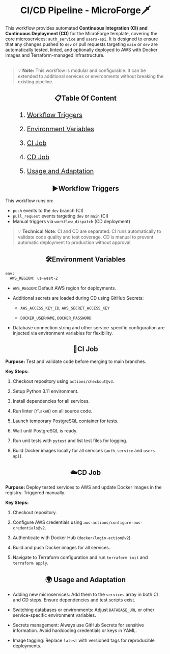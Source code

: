 <h1 align="center">
 <b>CI/CD Pipeline - MicroForge🗡️</b>
</h1>

This workflow provides automated **Continuous Integration (CI) and Continuous Deployment (CD)** for the MicroForge template, covering the core microservices: `auth_service` and `users-api`. It is designed to ensure that any changes pushed to `dev` or pull requests targeting `main` or `dev` are automatically tested, linted, and optionally deployed to AWS with Docker images and Terraform-managed infrastructure.<br><br>

> 💡 **Note:** This workflow is modular and configurable. It can be extended to additional services or environments without breaking the existing pipeline.

<h2 id="table-of-content" align="center">
📋Table Of Content
</h2>
<div style="font-size:20px;">
<ol>

1. [Workflow Triggers](#workflow-triggers)

2. [Environment Variables](#environment-variables)

3. [CI Job](#ci-job)

4. [CD Job](#cd-job)

5. [Usage and Adaptation](#usage-and-adaptation)

</ol>
</div>

<h2 id="workflow-triggers" align="center">
▶️Workflow Triggers
</h2>

This workflow runs on:
* `push` events to the `dev` branch (CI)
* `pull_request` events targeting `dev` or `main` (CI)
* Manual triggers via `workflow_dispatch` (CD deployment)

> 💡 **Technical Note**: CI and CD are separated. CI runs automatically to validate code quality and test coverage. CD is manual to prevent automatic deployment to production without approval.

<h2 id="environment-variables" align="center">
🛠️Environment Variables
</h2>

```bash
env:
  AWS_REGION: us-west-2
```

* `AWS_REGION`: Default AWS region for deployments.


* Additional secrets are loaded during CD using GitHub Secrets:

  * `AWS_ACCESS_KEY_ID`, `AWS_SECRET_ACCESS_KEY`

  * `DOCKER_USERNAME`, `DOCKER_PASSWORD`

* Database connection string and other service-specific configuration are injected via   environment variables for flexibility.

<h2 id="ci-job" align="center">
🧪CI Job
</h2>

**Purpose:** Test and validate code before merging to main branches.

**Key Steps:**

1. Checkout repository using `actions/checkout@v3`.

2. Setup Python 3.11 environment.

3. Install dependencies for all services.

4. Run linter (`flake8`) on all source code.

5. Launch temporary PostgreSQL container for tests.

6. Wait until PostgreSQL is ready.

7. Run unit tests with `pytest` and list test files for logging.

8. Build Docker images locally for all services (`auth_service` and `users-api`).


<h2 id="cd-job" align="center">
☁️CD Job
</h2>

**Purpose:** Deploy tested services to AWS and update Docker images in the registry. Triggered manually.

**Key Steps:**

1. Checkout repository.

2. Configure AWS credentials using `aws-actions/configure-aws-credentials@v2`.

3. Authenticate with Docker Hub (`docker/login-action@v2`).

4. Build and push Docker images for all services.

5. Navigate to Terraform configuration and run `terraform init` and `terraform apply`.

<h2 id="usage-and-adaptation" align="center">
🌍 Usage and Adaptation
</h2>

* Adding new microservices: Add them to the `services` array in both CI and CD steps. Ensure dependencies and test scripts exist.

* Switching databases or environments: Adjust `DATABASE_URL` or other service-specific environment variables.

* Secrets management: Always use GitHub Secrets for sensitive information. Avoid hardcoding credentials or keys in YAML.

* Image tagging: Replace `latest` with versioned tags for reproducible deployments.